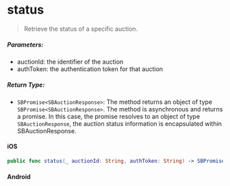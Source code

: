 # status

> Retrieve the status of a specific auction.

##### Parameters:

* auctionId: the identifier of the auction
* authToken: the authentication token for that auction

##### Return Type:

* ```SBPromise<SBAuctionResponse>```: The method returns an object of type ```SBPromise<SBAuctionResponse>```. The method is asynchronous and returns a promise. In this case, the promise resolves to an object of type ```SBAuctionResponse```, the auction status information is encapsulated within SBAuctionResponse.

<!-- tabs:start -->

#### **iOS**

```swift
public func status(_ auctionId: String, authToken: String) -> SBPromise<SBAuctionResponse>
```

#### **Android**

```kotlin
```

<!-- tabs:end -->